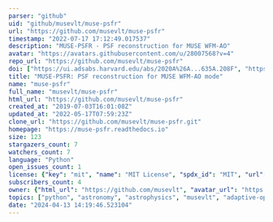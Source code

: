 ```yaml
---
parser: "github"
uid: "github/musevlt/muse-psfr"
url: "https://github.com/musevlt/muse-psfr"
timestamp: "2022-07-17 17:12:49.017537"
description: "MUSE-PSFR - PSF reconstruction for MUSE WFM-AO"
avatar: "https://avatars.githubusercontent.com/u/28007568?v=4"
repo_url: "https://github.com/musevlt/muse-psfr"
doi: ["https://ui.adsabs.harvard.edu/abs/2020A%26A...635A.208F", "https://ui.adsabs.harvard.edu/abs/2021ascl.soft02012F/abstract"]
title: "MUSE-PSFR: PSF reconstruction for MUSE WFM-AO mode"
name: "muse-psfr"
full_name: "musevlt/muse-psfr"
html_url: "https://github.com/musevlt/muse-psfr"
created_at: "2019-07-03T16:01:08Z"
updated_at: "2022-05-17T07:59:23Z"
clone_url: "https://github.com/musevlt/muse-psfr.git"
homepage: "https://muse-psfr.readthedocs.io"
size: 123
stargazers_count: 7
watchers_count: 7
language: "Python"
open_issues_count: 1
license: {"key": "mit", "name": "MIT License", "spdx_id": "MIT", "url": "https://api.github.com/licenses/mit", "node_id": "MDc6TGljZW5zZTEz"}
subscribers_count: 4
owner: {"html_url": "https://github.com/musevlt", "avatar_url": "https://avatars.githubusercontent.com/u/28007568?v=4", "login": "musevlt", "type": "Organization"}
topics: ["python", "astronomy", "astrophysics", "musevlt", "adaptive-optics"]
date: "2024-04-13 14:19:46.523104"
---
```

